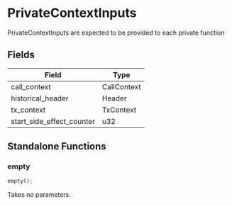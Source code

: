 # PrivateContextInputs

PrivateContextInputs are expected to be provided to each private function

## Fields
| Field | Type |
| --- | --- |
| call_context  | CallContext |
| historical_header | Header |
| tx_context | TxContext |
| start_side_effect_counter | u32 |

## Standalone Functions

### empty

```rust
empty();
```

Takes no parameters.


